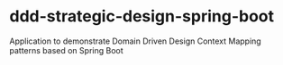 # ddd-strategic-design-spring-boot
Application to demonstrate Domain Driven Design Context Mapping patterns based on Spring Boot
